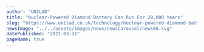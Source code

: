 ```yaml
---
author: "UNILAD"
title: "Nuclear-Powered Diamond Battery Can Run For 28,000 Years"
slug: "https://www.unilad.co.uk/technology/nuclear-powered-diamond-battery-can-run-for-28000-years/"
newsImage: "../../assets/images/news/newsCarousel/news06.svg"
datePublished: "2021-03-31"
pageName: true
---
```

